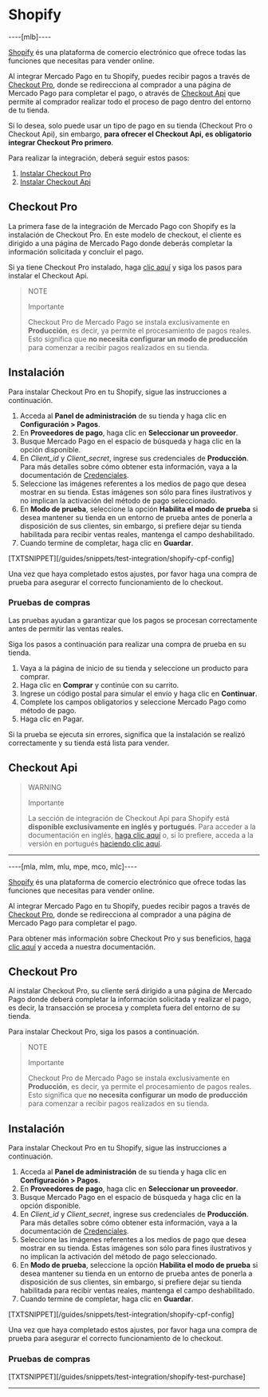 # Shopify

----[mlb]----

[Shopify](https://es.shopify.com/?shpxid=7bb7e37d-61C2-4AC4-F4B7-F7598BB65345) és una plataforma de comercio electrónico que ofrece todas las funciones que necesitas para vender online.

Al integrar Mercado Pago en tu Shopify, puedes recibir pagos a través de [Checkout Pro](https://www.mercadopago.com.br/developers/es/guides/online-payments/checkout-pro/introduction), donde se redirecciona al comprador a una página de Mercado Pago para completar el pago, o através de [Checkout Api](https://www.mercadopago.com.br/developers/es/guides/online-payments/checkout-api/introduction) que permite al comprador realizar todo el proceso de pago dentro del entorno de tu tienda.

Si lo desea, solo puede usar un tipo de pago en su tienda (Checkout Pro o Checkout Api), sin embargo, **para ofrecer el Checkout Api, es obligatorio integrar Checkout Pro primero**.

Para realizar la integración, deberá seguir estos pasos:

1. [Instalar Checkout Pro](#bookmark_checkout_pro)
2. [Instalar Checkout Api](#bookmark_checkout_api)

## Checkout Pro

La primera fase de la integración de Mercado Pago con Shopify es la instalación de Checkout Pro. En este modelo de checkout, el cliente es dirigido a una página de Mercado Pago donde deberás completar la información solicitada y concluir el pago.

Si ya tiene Checkout Pro instalado, haga [clic aquí](#bookmark_checkout_api) y siga los pasos para instalar el Checkout Api.

> NOTE
>
> Importante
>
> Checkout Pro de Mercado Pago se instala exclusivamente en **Producción**, es decir, ya permite el procesamiento de pagos reales. Esto significa que **no necesita configurar un modo de producción** para comenzar a recibir pagos realizados en su tienda.

## Instalación

Para instalar Checkout Pro en tu Shopify, sigue las instrucciones a continuación.

1. Acceda al **Panel de administración** de su tienda y haga clic en **Configuración > Pagos**.
2. En **Proveedores de pago**, haga clic en **Seleccionar un proveedor**.
3. Busque Mercado Pago en el espacio de búsqueda y haga clic en la opción disponible.
4.  En _Client_id_ y _Client_secret_, ingrese sus credenciales de **Producción**. Para más detalles sobre cómo obtener esta información, vaya a la documentación de [Credenciales](https://www.mercadopago.com.br/developers/es/guides/resources/credentials).
5. Seleccione las imágenes referentes a los medios de pago que desea mostrar en su tienda. Estas imágenes son sólo para fines ilustrativos y no implican la activación del método de pago seleccionado.
6. En **Modo de prueba**, seleccione la opción **Habilita el modo de prueba** si desea mantener su tienda en un entorno de prueba antes de ponerla a disposición de sus clientes, sin embargo, si prefiere dejar su tienda habilitada para recibir ventas reales, mantenga el campo deshabilitado.
7. Cuando termine de completar, haga clic en **Guardar**.

[TXTSNIPPET][/guides/snippets/test-integration/shopify-cpf-config]

Una vez que haya completado estos ajustes, por favor haga una compra de prueba para asegurar el correcto funcionamiento de lo checkout.

### Pruebas de compras

Las pruebas ayudan a garantizar que los pagos se procesan correctamente antes de permitir las ventas reales.

Siga los pasos a continuación para realizar una compra de prueba en su tienda.

1. Vaya a la página de inicio de su tienda y seleccione un producto para comprar.
2. Haga clic en **Comprar** y continúe con su carrito.
3. Ingrese un código postal para simular el envío y haga clic en **Continuar**.
4. Complete los campos obligatorios y seleccione Mercado Pago como método de pago.
5. Haga clic en Pagar.

Si la prueba se ejecuta sin errores, significa que la instalación se realizó correctamente y su tienda está lista para vender.

## Checkout Api

> WARNING
>
> Importante
>
> La sección de integración de Checkout Api para Shopify está **disponible exclusivamente en inglés y portugués**. Para acceder a la documentación en inglés, [haga clic aquí](https://www.mercadopago[FAKER][URL][DOMAIN]/developers/en/guides/plugins/official/shopify#bookmark_checkout_transparente) o, si lo prefiere, acceda a la versión en portugués [haciendo clic aquí](https://www.mercadopago[FAKER][URL][DOMAIN]/developers/pt/guides/plugins/official/shopify#bookmark_checkout_transparente).

------------

----[mla, mlm, mlu, mpe, mco, mlc]----

[Shopify](https://es.shopify.com/?shpxid=7bb7e37d-61C2-4AC4-F4B7-F7598BB65345) és una plataforma de comercio electrónico que ofrece todas las funciones que necesitas para vender online.

Al integrar Mercado Pago en tu Shopify, puedes recibir pagos a través de [Checkout Pro](https://www.mercadopago.com.br/developers/es/guides/online-payments/checkout-pro/introduction), donde se redirecciona al comprador a una página de Mercado Pago para completar el pago.

Para obtener más información sobre Checkout Pro y sus beneficios, [haga clic aquí](https://www.mercadopago.com.br/developers/es/guides/online-payments/checkout-pro/introduction) y acceda a nuestra documentación.

## Checkout Pro

Al instalar Checkout Pro, su cliente será dirigido a una página de Mercado Pago donde deberá completar la información solicitada y realizar el pago, es decir, la transacción se procesa y completa fuera del entorno de su tienda.

Para instalar Checkout Pro, siga los pasos a continuación.

> NOTE
>
> Importante
>
> Checkout Pro de Mercado Pago se instala exclusivamente en **Producción**, es decir, ya permite el procesamiento de pagos reales. Esto significa que **no necesita configurar un modo de producción** para comenzar a recibir pagos realizados en su tienda.

## Instalación

Para instalar Checkout Pro en tu Shopify, sigue las instrucciones a continuación.

1. Acceda al **Panel de administración** de su tienda y haga clic en **Configuración > Pagos**.
2. En **Proveedores de pago**, haga clic en **Seleccionar un proveedor**.
3. Busque Mercado Pago en el espacio de búsqueda y haga clic en la opción disponible.
4.  En _Client_id_ y _Client_secret_, ingrese sus credenciales de **Producción**. Para más detalles sobre cómo obtener esta información, vaya a la documentación de [Credenciales](https://www.mercadopago.com.br/developers/es/guides/resources/credentials).
5. Seleccione las imágenes referentes a los medios de pago que desea mostrar en su tienda. Estas imágenes son sólo para fines ilustrativos y no implican la activación del método de pago seleccionado.
6. En **Modo de prueba**, seleccione la opción **Habilita el modo de prueba** si desea mantener su tienda en un entorno de prueba antes de ponerla a disposición de sus clientes, sin embargo, si prefiere dejar su tienda habilitada para recibir ventas reales, mantenga el campo deshabilitado.
7. Cuando termine de completar, haga clic en **Guardar**.

[TXTSNIPPET][/guides/snippets/test-integration/shopify-cpf-config]

Una vez que haya completado estos ajustes, por favor haga una compra de prueba para asegurar el correcto funcionamiento de lo checkout.

### Pruebas de compras

[TXTSNIPPET][/guides/snippets/test-integration/shopify-test-purchase]

------------